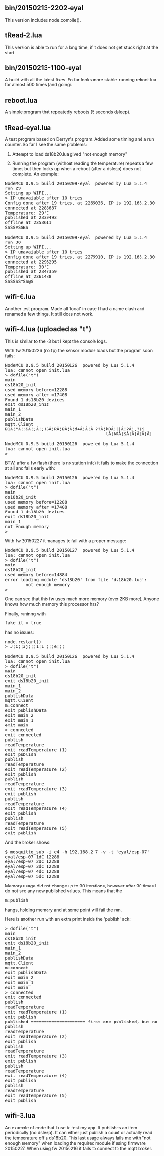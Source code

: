 bin/20150213-2202-eyal
----------------------

This version includes node.compile().

tRead-2.lua
-----------

This version is able to run for a long time, if it does not get stuck right at the start.

bin/20150213-1100-eyal
----------------------

A build with all the latest fixes. So far looks more stable, running reboot.lua for almost 500 times (and going).

reboot.lua
----------

A simple program that repeatedly reboots (5 seconds dsleep).

tRead-eyal.lua
--------------

A test program based on Derryn's program. Added some timing and a run counter. So far I see the same problems:

1) Attempt to load ds18b20.lua gived "not enough memory"

2) Running the program (without reading the temperature) repeats a few times but then locks up when a reboot (after a dsleep) does not complete. An example:
<pre>
NodeMCU 0.9.5 build 20150209-eyal  powered by Lua 5.1.4
run 29
Setting up WIFI...
> IP unavaiable after 10 tries
Config done after 19 tries, at 2265036, IP is 192.168.2.30
connected at 2288687
Temperature: 29'C
published at 2339493
offline at 2353611
ŠŠŠŠ#ŠŠBŠ

NodeMCU 0.9.5 build 20150209-eyal  powered by Lua 5.1.4
run 30
Setting up WIFI...
> IP unavaiable after 10 tries
Config done after 19 tries, at 2275910, IP is 192.168.2.30
connected at 2296295
Temperature: 30'C
published at 2347359
offline at 2361488
ŠŠŠŠŠŠ"ŠŠ@Š
</pre>
wifi-6.lua
----------

Another test program. Made all 'local' in case I had a name clash and renamed a few things.
It still does not work.

wifi-4.lua (uploaded as "t")
----------------------------
 This is similar to the -3 but I kept the console logs.

  With fw 20150226 (no fp) the sensor module loads but the program soon fails:
<pre>
NodeMCU 0.9.5 build 20150126  powered by Lua 5.1.4
lua: cannot open init.lua
> dofile("t")
main
ds18b20_init
used memory before=12288
used memory after =17408
Found 1 ds18b20 devices
exit ds18b20_init
main_1
main_2
publishData
mqtt.Client
B1Â¦"Â¦:&Â¦;Â¦;!GÂ¦RÂ¦BÂ¦Â¦d+Â¦Â¦Â¦??Â¦kDÂ¦||Â¦?Â¦,?$j
                                       tÂ¦kDÂ¦$Â¦Â¦Â¦Â¦Â¦

NodeMCU 0.9.5 build 20150126  powered by Lua 5.1.4
lua: cannot open init.lua
>
</pre>
  BTW, after a fw flash (there is no station info) it fails to make the connection at all
and fails early with:
<pre>
NodeMCU 0.9.5 build 20150126  powered by Lua 5.1.4
lua: cannot open init.lua
> dofile("t")
main
ds18b20_init
used memory before=12288
used memory after =17408
Found 1 ds18b20 devices
exit ds18b20_init
main_1
not enough memory
>
</pre>
  With fw 20150227 it manages to fail with a proper message:
<pre>
NodeMCU 0.9.5 build 20150127  powered by Lua 5.1.4
lua: cannot open init.lua
> dofile("t")
main
ds18b20_init
used memory before=14884
error loading module 'ds18b20' from file 'ds18b20.lua':
        not enough memory
>
</pre>
  One can see that this fw uses much more memory (over 2KB more).
  Anyone knows how much memory this processor has?

Finally, runinng with <pre>fake_it = true</pre> has no issues:
<pre>
node.restart()
> J¦C¦¦3j¦¦¦1¦1 ¦¦¦e¦¦¦

NodeMCU 0.9.5 build 20150126  powered by Lua 5.1.4
lua: cannot open init.lua
> dofile("t")
main
ds18b20_init
exit ds18b20_init
main_1
main_2
publishData
mqtt.Client
m:connect
exit publishData
exit main_2
exit main_1
exit main
> connected
exit connected
publish
readTemperature
exit readTemperature (1)
exit publish
publish
readTemperature
exit readTemperature (2)
exit publish
publish
readTemperature
exit readTemperature (3)
exit publish
publish
readTemperature
exit readTemperature (4)
exit publish
publish
readTemperature
exit readTemperature (5)
exit publish
</pre>
And the broker shows:
<pre>
$ mosquitto_sub -i e4 -h 192.168.2.7 -v -t 'eyal/esp-07'
eyal/esp-07 1dC 12288
eyal/esp-07 2dC 12288
eyal/esp-07 3dC 12288
eyal/esp-07 4dC 12288
eyal/esp-07 5dC 12288
</pre>
Memory usage did not change up to 90 iterations, however after 90 times I do not see any new published values. This means that the <pre>m:publish</pre> hangs, holding memory and at some point will fail the run.

Here is another run with an extra print inside the 'publish' ack:
<pre>
> dofile("t")
main
ds18b20_init
exit ds18b20_init
main_1
main_2
publishData
mqtt.Client
m:connect
exit publishData
exit main_2
exit main_1
exit main
> connected
exit connected
publish
readTemperature
exit readTemperature (1)
exit publish
published ===================== first one published, but no more
publish
readTemperature
exit readTemperature (2)
exit publish
publish
readTemperature
exit readTemperature (3)
exit publish
publish
readTemperature
exit readTemperature (4)
exit publish
publish
readTemperature
exit readTemperature (5)
exit publish
</pre>

wifi-3.lua
----------
  An example of code that I use to test my app. It publishes an item periodically (no dsleep).
  It can either just publish a count or actually read the temperature off a ds18b20. This last usage always
  fails me with "not enough memory" when loading the required module if using firmware 20150227.
  When using fw 20150216 it fails to connect to the mqtt broker.
